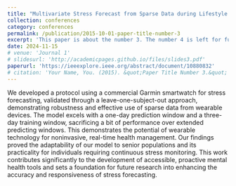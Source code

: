 ```yaml
---
title: "Multivariate Stress Forecast from Sparse Data during Lifestyle Interventions"
collection: conferences
category: conferences
permalink: /publication/2015-10-01-paper-title-number-3
excerpt: 'This paper is about the number 3. The number 4 is left for future work.'
date: 2024-11-15
# venue: 'Journal 1'
# slidesurl: 'http://academicpages.github.io/files/slides3.pdf'
paperurl: 'https://ieeexplore.ieee.org/abstract/document/10880832'
# citation: 'Your Name, You. (2015). &quot;Paper Title Number 3.&quot; <i>Journal 1</i>. 1(3).'
---
```

We developed a protocol using a commercial Garmin smartwatch for stress forecasting, validated through a leave-one-subject-out approach, demonstrating robustness and effective use of sparse data from wearable devices. The model excels with a one-day prediction window and a three-day training window, sacrificing a bit of performance over extended predicting windows. This demonstrates the potential of wearable technology for noninvasive, real-time health management. Our findings proved the adaptability of our model to senior populations and its practicality for individuals requiring continuous stress monitoring. This work contributes significantly to the development of accessible, proactive mental health tools and sets a foundation for future research into enhancing the accuracy and responsiveness of stress forecasting.